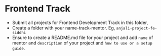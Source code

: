 # Frontend Track

- Submit all projects for Frontend Development Track in this folder, 
- Create a folder with your name-track-mentor. Eg, `anjali-project-fe-siddhi`
- Ensure to create a README.md file for your project and add `name` of mentor and `description` of your project and `how to use or a setup guide`.